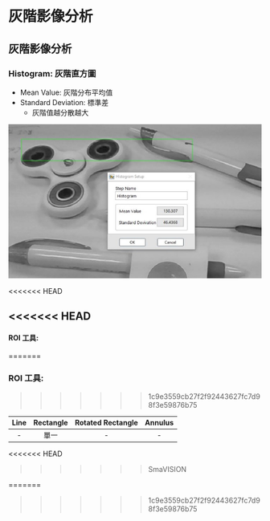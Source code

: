 # 灰階影像分析

## 灰階影像分析

### Histogram: 灰階直方圖

* Mean Value: 灰階分布平均值
* Standard Deviation: 標準差 
  * 灰階值越分散越大

![](../../../.gitbook/assets/tu-pian-14.jpg)

<<<<<<< HEAD
## &lt;&lt;&lt;&lt;&lt;&lt;&lt; HEAD

#### ROI 工具:
=======
### ROI 工具:
>>>>>>> 1c9e3559cb27f2f92443627fc7d98f3e59876b75

| Line | Rectangle | Rotated Rectangle | Annulus |
| :---: | :---: | :---: | :---: |
| - | 單一 | - | - |

<<<<<<< HEAD
> > > > > > > SmaVISION

=======
>>>>>>> 1c9e3559cb27f2f92443627fc7d98f3e59876b75
